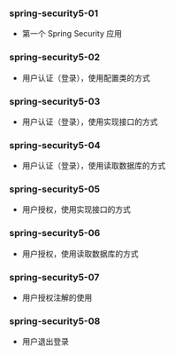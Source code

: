 ### spring-security5-01

- 第一个 Spring Security 应用

### spring-security5-02

- 用户认证（登录），使用配置类的方式

### spring-security5-03

- 用户认证（登录），使用实现接口的方式

### spring-security5-04

- 用户认证（登录），使用读取数据库的方式

### spring-security5-05

- 用户授权，使用实现接口的方式

### spring-security5-06

- 用户授权，使用读取数据库的方式

### spring-security5-07

- 用户授权注解的使用

### spring-security5-08

- 用户退出登录

